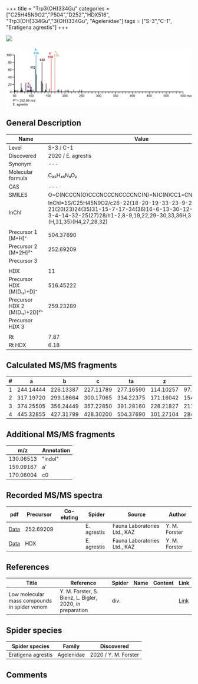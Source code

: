 +++
title = "Trp3(OH)334Gu"
categories = ["C25H45N9O2","P504","D252","HDX516",
"Trp3(OH)334Gu","3(OH)334Gu",
"Agelenidae"]
tags = ["S-3","C-1",
"Eratigena agrestis"]
+++

![](/img/Trp3(OH)334Gu.png)

![](/img_MSMS/504_Trp3(OH)334Gu_Ea_2.png?classes=border)

## General Description

| Name                       | Value              |
|----------------------------|--------------------|
| Level                      | S-3 / C-1          |
| Discovered                 | 2020 / E. agrestis |
| Synonym                    | ---                |
| Molecular formula          | C₂₅H₄₅N₉O₂                   |
| CAS                        | ---                |
| SMILES | O=C(NCCCN(O)CCCNCCCNCCCCNC(N)=N)C(N)CC1=CNC2=C1C=CC=C2  |
| InChI  | InChI=1S/C25H45N9O2/c26-22(18-20-19-33-23-9-2-1-8-21(20)23)24(35)31-15-7-17-34(36)16-6-13-30-12-5-11-29-10-3-4-14-32-25(27)28/h1-2,8-9,19,22,29-30,33,36H,3-7,10-18,26H2,(H,31,35)(H4,27,28,32)  |
|                            |                    |
| Precursor 1 [M+H]⁺       | 504.37690      |
| Precursor 2 [M+2H]²⁺        | 252.69209       |
| Precursor 3                |                    |
|                            |                    |
| HDX                        | 11                   |
| Precursor HDX   [M(D₁₁)+D]⁺   | 516.45222                   |
| Precursor HDX 2 [M(D₁₁)+2D]²⁺ | 259.23289                   |
| Precursor HDX 3            |                    |
|                            |                    |
| Rt                         | 7.87                   |
| Rt HDX                     | 6.18                   |

## Calculated MS/MS fragments

| # | a         | b         | c         | ta        | z         | y         | tz        |
|---|-----------|-----------|-----------|-----------|-----------|-----------|-----------|
| 1 | 244.14444 | 226.13387 | 227.11789 | 277.16590 | 114.10257 | 97.07602 | 131.12912 |
| 2 | 317.19720 | 299.18664 | 300.17065 | 334.22375 | 171.16042 | 154.13387 | 188.18697 |
| 3 | 374.25505 | 356.24449 | 357.22850 | 391.28160 | 228.21827 | 211.19172 | 261.23974 |
| 4 | 445.32855 | 427.31799 | 428.30200 | 504.37690 | 301.27104 | 284.24449 | 318.29759 |

## Additional MS/MS fragments

| m/z | Annotation |
|-----|------------|
| 130.06513    | "indol"      |
| 159.09167    | a'           |
| 170.06004    | c0           |



## Recorded MS/MS spectra

| pdf                                             | Precursor | Co-eluting | Spider      | Source                       | Author        |
|-------------------------------------------------|-----------|------------|-------------|------------------------------|---------------|
| [Data](/pdf/E-agrestis/504_Trp3(OH)334Gu_Ea_2.pdf)   | 252.69209 |            | E. agrestis | Fauna Laboratories Ltd., KAZ | Y. M. Forster |
| [Data](/pdf/E-agrestis/504_Trp3(OH)334Gu_Ea_HDX.pdf)   | HDX |            | E. agrestis | Fauna Laboratories Ltd., KAZ | Y. M. Forster |


## References

| Title | Reference | Spider | Name | Content | Link |
|-------|-----------|--------|------|---------|------|
| Low molecular mass compounds in spider venom      | Y. M. Forster, S. Bienz, L. Bigler, 2020, in preparation          | div.       |   |   | [Link](unknown) |

## Spider species

| Spider species     | Family     | Discovered           |
|--------------------|------------|----------------------|
| Eratigena agrestis | Agelenidae | 2020 / Y. M. Forster |

## Comments